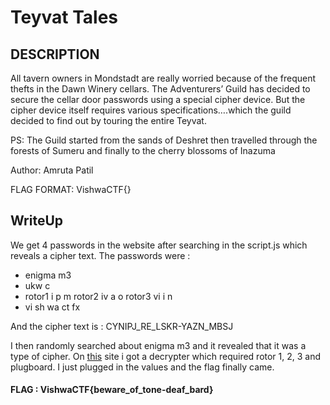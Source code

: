 # Teyvat Tales

## DESCRIPTION
All tavern owners in Mondstadt are really worried because of the frequent thefts in the Dawn Winery cellars. The Adventurers’ Guild has decided to secure the cellar door passwords using a special cipher device. But the cipher device itself requires various specifications….which the guild decided to find out by touring the entire Teyvat.

PS: The Guild started from the sands of Deshret then travelled through the forests of Sumeru and finally to the cherry blossoms of Inazuma

Author: Amruta Patil

FLAG FORMAT:
VishwaCTF{}

## WriteUp

We get 4 passwords in the website after searching in the script.js which reveals a cipher text. The passwords were :

- enigma m3
- ukw c
- rotor1 i p m rotor2 iv a o rotor3 vi i n
- vi sh wa ct fx

And the cipher text is : CYNIPJ_RE_LSKR-YAZN_MBSJ

I then randomly searched about enigma m3 and it revealed that it was a type of cipher. On [this](https://cryptii.com/pipes/enigma-machine) site i got a decrypter which required rotor 1, 2, 3 and plugboard. I just plugged in the values and the flag finally came.

#### FLAG : VishwaCTF{beware_of_tone-deaf_bard}
